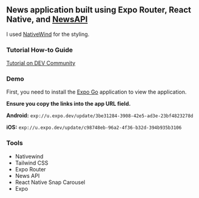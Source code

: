 ## News application built using Expo Router, React Native, and [NewsAPI](https://newsapi.org)

I used [NativeWind](https://www.nativewind.dev/v4/getting-started/expo-router) for the styling.

### Tutorial How-to Guide
[Tutorial on DEV Community](https://dev.to/arshadayvid/building-a-news-app-with-react-native-expo-router-and-tanstack-query-48ck)
### Demo
First, you need to install the [Expo Go](https://expo.dev/client) application to view the application.

**Ensure you copy the links into the app URL field.**

**Android:** `exp://u.expo.dev/update/3be31284-3908-42e5-ad3e-23bf4823278d`

**iOS:** `exp://u.expo.dev/update/c98748eb-96a2-4f36-b32d-394b935b3106`

### Tools
- Nativewind
- Tailwind CSS
- Expo Router
- News API
- React Native Snap Carousel
- Expo

